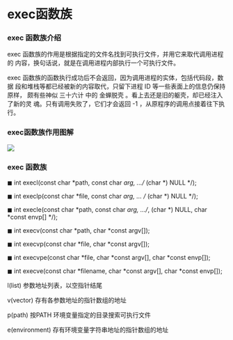 # exec函数族

### exec 函数族介绍

exec 函数族的作用是根据指定的文件名找到可执行文件，并用它来取代调用进程的
内容，换句话说，就是在调用进程内部执行一个可执行文件。

exec 函数族的函数执行成功后不会返回，因为调用进程的实体，包括代码段，数据
段和堆栈等都已经被新的内容取代，只留下进程 ID 等一些表面上的信息仍保持原样，
颇有些神似 三十六计 中的 金蝉脱壳 。看上去还是旧的躯壳，却已经注入了新的灵
魂。只有调用失败了，它们才会返回 -1 ，从原程序的调用点接着往下执行。

### exec函数族作用图解

![](../../image/linuxnet/exec/220653.png)

### exec 函数族

◼ int execl(const char *path, const char *arg, .../* (char *) NULL */);

◼ int execlp(const char *file, const char *arg, ... /* (char *) NULL */);

◼ int execle(const char *path, const char *arg, .../*, (char *) NULL, char *const envp[] */);

◼ int execv(const char *path, char *const argv[]);

◼ int execvp(const char *file, char *const argv[]);

◼ int execvpe(const char *file, char *const argv[], char *const envp[]);

◼ int execve(const char *filename, char *const argv[], char *const envp[]);

l(list) 参数地址列表，以空指针结尾

v(vector) 存有各参数地址的指针数组的地址

p(path) 按PATH 环境变量指定的目录搜索可执行文件

e(environment) 存有环境变量字符串地址的指针数组的地址